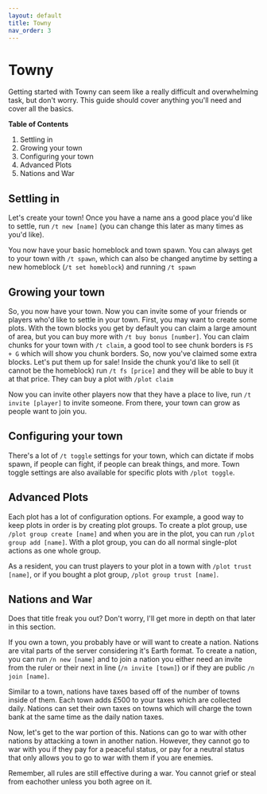 ```yaml
---
layout: default
title: Towny
nav_order: 3
---
```


# Towny
  
Getting started with Towny can seem like a really difficult and overwhelming task, but don't worry. This guide should cover anything you'll need and cover all the basics.  
  
**Table of Contents**
1. Settling in
2. Growing your town
3. Configuring your town
4. Advanced Plots 
5. Nations and War

## Settling in

Let's create your town! Once you have a name ans a good place you'd like to settle, run `/t new [name]` (you can change this later as many times as you'd like).  
  
You now have your basic homeblock and town spawn. You can always get to your town with `/t spawn`, which can also be changed anytime by setting a new homeblock (`/t set homeblock`) and running `/t spawn`  

## Growing your town

So, you now have your town. Now you can invite some of your friends or players who'd like to settle in your town. First, you may want to create some plots. With the town blocks you get by default you can claim a large amount of area, but you can buy more with `/t buy bonus [number]`. You can claim chunks for your town with `/t claim`, a good tool to see chunk borders is `FS + G` which will show you chunk borders. So, now you've claimed some extra blocks. Let's put them up for sale! Inside the chunk you'd like to sell (it cannot be the homeblock) run `/t fs [price]` and they will be able to buy it at that price. They can buy a plot with `/plot claim`  
  
Now you can invite other players now that they have a place to live, run `/t invite [player]` to invite someone. From there, your town can grow as people want to join you.   

## Configuring your town
  
There's a lot of `/t toggle` settings for your town, which can dictate if mobs spawn, if people can fight, if people can break things, and more. Town toggle settings are also available for specific plots with `/plot toggle`.  

## Advanced Plots
  
Each plot has a lot of configuration options. For example, a good way to keep plots in order is by creating plot groups. To create a plot group, use `/plot group create [name]` and when you are in the plot, you can run `/plot group add [name]`. With a plot group, you can do all normal single-plot actions as one whole group.  
  
As a resident, you can trust players to your plot in a town with `/plot trust [name]`, or if you bought a plot group, `/plot group trust [name]`.  

## Nations and War
   
Does that title freak you out? Don't worry, I'll get more in depth on that later in this section.  
    
If you own a town, you probably have or will want to create a nation. Nations are vital parts of the server considering it's Earth format. To create a nation, you can run `/n new [name]` and to join a nation you either need an invite from the ruler or their next in line (`/n invite [town]`) or if they are public `/n join [name]`.  
  
Similar to a town, nations have taxes based off of the number of towns inside of them. Each town adds £500 to your taxes which are collected daily. Nations can set their own taxes on towns which will charge the town bank at the same time as the daily nation taxes.  
  
Now, let's get to the war portion of this. Nations can go to war with other nations by attacking a town in another nation. However, they cannot go to war with you if they pay for a peaceful status, or pay for a neutral status that only allows you to go to war with them if you are enemies.   
  
Remember, all rules are still effective during a war. You cannot grief or steal from eachother unless you both agree on it.  
